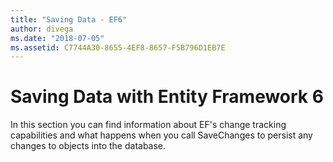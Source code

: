 ```yaml
---
title: "Saving Data - EF6"
author: divega
ms.date: "2018-07-05"
ms.assetid: C7744A30-8655-4EF8-8657-F5B796D1EB7E
---
```


# Saving Data with Entity Framework 6

In this section you can find information about EF's change tracking capabilities and what happens when you call SaveChanges to persist any changes to objects into the database.
